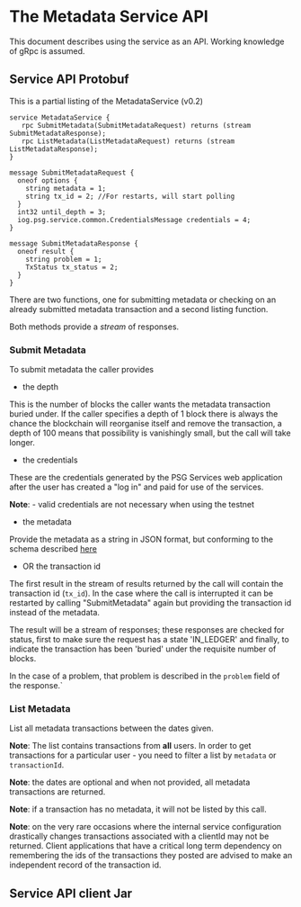 # The Metadata Service API

This document describes using the service as an API. Working knowledge of gRpc is assumed.

## Service API Protobuf

This is a partial listing of the MetadataService (v0.2)
```
service MetadataService {
   rpc SubmitMetadata(SubmitMetadataRequest) returns (stream SubmitMetadataResponse);
   rpc ListMetadata(ListMetadataRequest) returns (stream ListMetadataResponse);
}

message SubmitMetadataRequest {
  oneof options {
    string metadata = 1;
    string tx_id = 2; //For restarts, will start polling
  }
  int32 until_depth = 3;
  iog.psg.service.common.CredentialsMessage credentials = 4;
}

message SubmitMetadataResponse {
  oneof result {
    string problem = 1;
    TxStatus tx_status = 2;
  }
}
```

There are two functions, one for submitting metadata or checking on an already submitted metadata transaction and a second listing function.

Both methods provide a *stream* of responses.

### Submit Metadata

To submit metadata the caller provides 

  - the depth 
    
This is the number of blocks the caller wants the metadata transaction buried under. 
If the caller specifies a depth of 1 block there is always the chance the blockchain will reorganise itself and remove the transaction, 
a depth of 100 means that possibility is vanishingly small, but the call will take longer. 

  - the credentials

These are the credentials generated by the PSG Services web application after the user has created a "log in" and paid for use of the services.

**Note**: - valid credentials are not necessary when using the testnet 
  - the metadata 

Provide the metadata as a string in JSON format, but conforming to the schema described
[here](https://input-output-hk.github.io/cardano-wallet/api/edge/#operation/postTransactionFee)

  - OR the transaction id

The first result in the stream of results returned by the call will contain the transaction id (`tx_id`). In the case where the call is 
interrupted  it can be restarted by calling "SubmitMetadata" again but providing the transaction id instead of the metadata. 

The result will be a stream of responses; these responses are checked for status, first to make sure the request has a state 'IN_LEDGER'
and finally, to indicate the transaction has been 'buried' under the requisite number of blocks.

In the case of a problem, that problem is described in the `problem` field of the response.`


### List Metadata

List all metadata transactions between the dates given.  

**Note**: The list contains transactions from **all** users. In order to get transactions for a particular user - you need to filter a list by `metadata` or `transactionId`. 

**Note**: the dates are optional and when not provided, all metadata transactions are returned.

**Note**: if a transaction has no metadata, it will not be listed by this call.

**Note**: on the very rare occasions where the internal service configuration drastically changes transactions associated with a clientId may not be returned. 
Client applications that have a critical long term dependency on remembering the ids of the transactions they posted are advised to make an independent record of the transaction id.   

## Service API client Jar